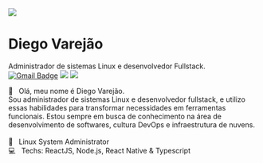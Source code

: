 <img width="auto" src="https://cdn.discordapp.com/attachments/694609874197151754/813851700011335730/NLW04_pack_divulgacao_-_Github.png">

# Diego Varejão

<!--
**varejaodfav/varejaodfav** is a ✨ _special_ ✨ repository because its `README.md` (this file) appears on your GitHub profile.

Here are some ideas to get you started:

- 🔭 I’m currently working on ...
- 🌱 I’m currently learning ...
- 👯 I’m looking to collaborate on ...
- 🤔 I’m looking for help with ...
- 💬 Ask me about ...
- 📫 How to reach me: ...
- 😄 Pronouns: ...
- ⚡ Fun fact: ...
-->
Administrador de sistemas Linux e desenvolvedor Fullstack.
<br/>
[![Gmail Badge](https://img.shields.io/badge/-Gmail-c14438?style=flat-square&logo=Gmail&logoColor=white&link=mailto:varejaodfav@gmail.com)](mailto:varejaodfav@gmail.com) [<img src = "https://img.shields.io/badge/instagram-%23E4405F.svg??style=flat-square&logo=instagram&logoColor=white">](https://www.instagram.com/dalencarvarejao/) [<img src="https://img.shields.io/badge/linkedin-%230077B5.svg?&style=flat-square&logo=linkedin&logoColor=white" />](https://www.linkedin.com/in/diego-varejão-352575207/)

💬 &nbsp; Olá, meu nome é Diego Varejão.
<br/>Sou administrador de sistemas Linux e desenvolvedor fullstack, e utilizo essas habilidades para transformar necessidades em ferramentas funcionais. Estou sempre em busca de conhecimento na área de desenvolvimento de softwares, cultura DevOps e infraestrutura de nuvens.
<br/>
<br/> :penguin: &nbsp; Linux System Administrator
<br/> :computer: &nbsp; Techs: ReactJS, Node.js, React Native & Typescript
